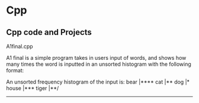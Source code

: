 # Cpp
Cpp code and Projects 
--------------------------------------------
A1final.cpp

A1 final is a simple program takes in users input of words, 
and shows how many times the word is inputted in an unsorted
histogram with the following format: 

An unsorted frequency histogram of the input is:
bear  |****
cat   |**
dog   |*
house |***
tiger |**/

--------------------------------------------
